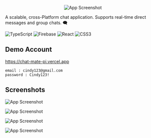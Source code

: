 
<p align="center">
  <img src="https://cdn.discordapp.com/attachments/838245124827774997/1142666020075606186/image.png" alt="App Screenshot">
</p>

A scalable, cross-Platform chat application. Supports real-time direct messages and group chats. 🗨️


  ![TypeScript](https://img.shields.io/badge/typescript-%23007ACC.svg?style=for-the-badge&logo=typescript&logoColor=white) 
  ![Firebase](https://img.shields.io/badge/firebase-%23039BE5.svg?style=for-the-badge&logo=firebase)
  ![React](https://img.shields.io/badge/react-%2320232a.svg?style=for-the-badge&logo=react&logoColor=%2361DAFB)
  ![CSS3](https://img.shields.io/badge/css3-%231572B6.svg?style=for-the-badge&logo=css3&logoColor=white)

## Demo Account


https://chat-mate-pi.vercel.app
```
email : cindy123@gmail.com
password : Cindy123!
```

## Screenshots

![App Screenshot](https://cdn.discordapp.com/attachments/838245124827774997/1142663987142594640/image.png)

![App Screenshot](https://cdn.discordapp.com/attachments/838245124827774997/1142664069585846403/image.png)

![App Screenshot](https://cdn.discordapp.com/attachments/838245124827774997/1142663580479651840/image.png)

![App Screenshot](https://cdn.discordapp.com/attachments/838245124827774997/1142663798294052987/image.png)
